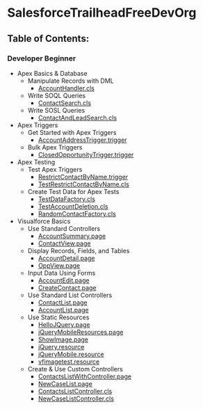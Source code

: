 # SalesforceTrailheadFreeDevOrg

## Table of Contents:

### Developer Beginner
* Apex Basics & Database
  * Manipulate Records with DML
    * [AccountHandler.cls]( src/classes/AccountHandler.cls)
  * Write SOQL Queries
    * [ContactSearch.cls]( src/classes/ContactSearch.cls)
  * Write SOSL Queries
    * [ContactAndLeadSearch.cls]( src/classes/ContactAndLeadSearch.cls)
* Apex Triggers
  * Get Started with Apex Triggers
    * [AccountAddressTrigger.trigger]( src/triggers/AccountAddressTrigger.trigger)
  * Bulk Apex Triggers
    * [ClosedOpportunityTrigger.trigger]( src/triggers/ClosedOpportunityTrigger.trigger)
* Apex Testing
  * Test Apex Triggers
    * [RestrictContactByName.trigger]( src/triggers/RestrictContactByName.trigger)
    * [TestRestrictContactByName.cls]( src/classes/TestRestrictContactByName.cls)
  * Create Test Data for Apex Tests
    * [TestDataFactory.cls]( src/classes/TestDataFactory.cls)
    * [TestAccountDeletion.cls]( src/classes/TestAccountDeletion.cls)
    * [RandomContactFactory.cls]( src/classes/RandomContactFactory.cls)
* Visualforce Basics
  * Use Standard Controllers
    * [AccountSummary.page](/src/pages/AccountSummary.page)
    * [ContactView.page](/src/pages/ContactView.page)
  * Display Records, Fields, and Tables
    * [AccountDetail.page](/src/pages/AccountDetail.page)
    * [OppView.page](/src/pages/OppView.page)
  * Input Data Using Forms
	* [AccountEdit.page]( src/pages/AccountEdit.page)
	* [CreateContact.page](src/pages/CreateContact.page)
  * Use Standard List Controllers
  	* [ContactList.page]( src/pages/ContactList.page)
	* [AccountList.page]( src/pages/AccountList.page)
  * Use Static Resources
  	* [HelloJQuery.page]( src/pages/HelloJQuery.page)
	* [jQueryMobileResources.page]( src/pages/jQueryMobileResources.page)
	* [ShowImage.page]( src/pages/ShowImage.page)
	* [jQuery.resource]( src/staticresources/jQuery.resource)
	* [jQueryMobile.resource]( src/staticresources/jQueryMobile.resource)
	* [vfimagetest.resource]( src/staticresources/vfimagetest.resource)
  * Create & Use Custom Controllers
  	* [ContactsListWithController.page]( src/pages/ContactsListWithController.page)
	* [NewCaseList.page]( src/pages/NewCaseList.page)
	* [ContactsListController.cls]( src/classes/ContactsListController.cls)
	* [NewCaseListController.cls]( src/classes/NewCaseListController.cls)
